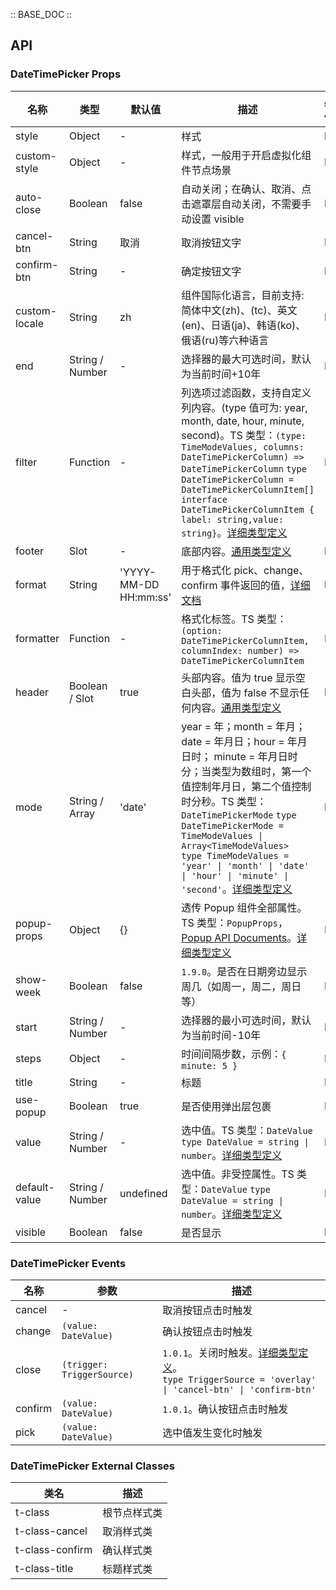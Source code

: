 :: BASE_DOC ::

## API

### DateTimePicker Props

名称 | 类型 | 默认值 | 描述 | 必传
-- | -- | -- | -- | --
style | Object | - | 样式 | N
custom-style | Object | - | 样式，一般用于开启虚拟化组件节点场景 | N
auto-close | Boolean | false | 自动关闭；在确认、取消、点击遮罩层自动关闭，不需要手动设置 visible | N
cancel-btn | String | 取消 | 取消按钮文字 | N
confirm-btn | String | - | 确定按钮文字 | N
custom-locale | String | zh |  组件国际化语言，目前支持: 简体中文(zh)、(tc)、英文(en)、日语(ja)、韩语(ko)、俄语(ru)等六种语言 | N
end | String / Number | - | 选择器的最大可选时间，默认为当前时间+10年 | N
filter | Function | - | 列选项过滤函数，支持自定义列内容。(type 值可为: year, month, date, hour, minute, second)。TS 类型：`(type: TimeModeValues, columns: DateTimePickerColumn) => DateTimePickerColumn` `type DateTimePickerColumn = DateTimePickerColumnItem[]` `interface DateTimePickerColumnItem { label: string,value: string}`。[详细类型定义](https://github.com/Tencent/tdesign-miniprogram/tree/develop/src/date-time-picker/type.ts) | N
footer | Slot | - | 底部内容。[通用类型定义](https://github.com/Tencent/tdesign-miniprogram/blob/develop/src/common/common.ts) | N
format | String | 'YYYY-MM-DD HH:mm:ss' | 用于格式化 pick、change、confirm 事件返回的值，[详细文档](https://day.js.org/docs/en/display/format) | N
formatter | Function | - | 格式化标签。TS 类型：`(option: DateTimePickerColumnItem, columnIndex: number) => DateTimePickerColumnItem` | N
header | Boolean / Slot | true | 头部内容。值为 true 显示空白头部，值为 false 不显示任何内容。[通用类型定义](https://github.com/Tencent/tdesign-miniprogram/blob/develop/src/common/common.ts) | N
mode | String / Array | 'date' | year = 年；month = 年月；date = 年月日；hour = 年月日时； minute = 年月日时分；当类型为数组时，第一个值控制年月日，第二个值控制时分秒。TS 类型：`DateTimePickerMode` `type DateTimePickerMode = TimeModeValues \| Array<TimeModeValues> ` `type TimeModeValues = 'year' \| 'month' \| 'date' \| 'hour' \| 'minute' \| 'second'`。[详细类型定义](https://github.com/Tencent/tdesign-miniprogram/tree/develop/src/date-time-picker/type.ts) | N
popup-props | Object | {} | 透传 Popup 组件全部属性。TS 类型：`PopupProps`，[Popup API Documents](./popup?tab=api)。[详细类型定义](https://github.com/Tencent/tdesign-miniprogram/tree/develop/src/date-time-picker/type.ts) | N
show-week | Boolean | false | `1.9.0`。是否在日期旁边显示周几（如周一，周二，周日等） | N
start | String / Number | - | 选择器的最小可选时间，默认为当前时间-10年 | N
steps | Object | - | 时间间隔步数，示例：`{ minute: 5 }` | N
title | String | - | 标题 | N
use-popup | Boolean | true | 是否使用弹出层包裹 | N
value | String / Number | - | 选中值。TS 类型：`DateValue` `type DateValue = string \| number`。[详细类型定义](https://github.com/Tencent/tdesign-miniprogram/tree/develop/src/date-time-picker/type.ts) | N
default-value | String / Number | undefined | 选中值。非受控属性。TS 类型：`DateValue` `type DateValue = string \| number`。[详细类型定义](https://github.com/Tencent/tdesign-miniprogram/tree/develop/src/date-time-picker/type.ts) | N
visible | Boolean | false | 是否显示 | N

### DateTimePicker Events

名称 | 参数 | 描述
-- | -- | --
cancel | \- | 取消按钮点击时触发
change | `(value: DateValue)` | 确认按钮点击时触发
close | `(trigger: TriggerSource)` | `1.0.1`。关闭时触发。[详细类型定义](https://github.com/Tencent/tdesign-miniprogram/tree/develop/src/date-time-picker/type.ts)。<br/>`type TriggerSource = 'overlay' \| 'cancel-btn' \| 'confirm-btn'`<br/>
confirm | `(value: DateValue)` | `1.0.1`。确认按钮点击时触发
pick | `(value: DateValue)` | 选中值发生变化时触发

### DateTimePicker External Classes

类名 | 描述
-- | --
t-class | 根节点样式类
t-class-cancel | 取消样式类
t-class-confirm | 确认样式类
t-class-title | 标题样式类
